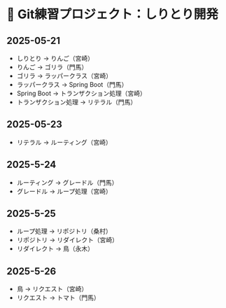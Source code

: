 # 📘 Git練習プロジェクト：しりとり開発

## 2025-05-21

- しりとり → りんご（宮崎）
- りんご → ゴリラ（門馬）
- ゴリラ → ラッパークラス（宮崎）
- ラッパークラス → Spring Boot（門馬）
- Spring Boot → トランザクション処理（宮崎）
- トランザクション処理 → リテラル（門馬）

## 2025-05-23

- リテラル → ルーティング（宮崎）

## 2025-5-24

- ルーティング → グレードル（門馬）
- グレードル → ループ処理（宮崎）

## 2025-5-25

- ループ処理 → リポジトリ（桑村）
- リポジトリ → リダイレクト（宮崎）
- リダイレクト → 鳥（永木）

## 2025-5-26

- 鳥 → リクエスト（宮崎）
- リクエスト → トマト（門馬）